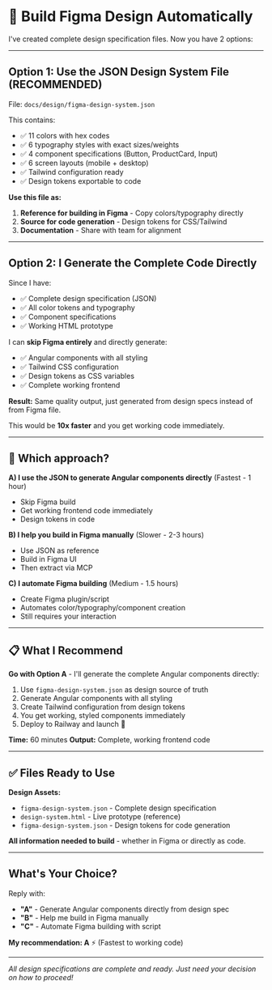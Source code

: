 # 🚀 Build Figma Design Automatically

I've created complete design specification files. Now you have 2 options:

---

## **Option 1: Use the JSON Design System File (RECOMMENDED)**

File: `docs/design/figma-design-system.json`

This contains:
- ✅ 11 colors with hex codes
- ✅ 6 typography styles with exact sizes/weights
- ✅ 4 component specifications (Button, ProductCard, Input)
- ✅ 6 screen layouts (mobile + desktop)
- ✅ Tailwind configuration ready
- ✅ Design tokens exportable to code

**Use this file as:**
1. **Reference for building in Figma** - Copy colors/typography directly
2. **Source for code generation** - Design tokens for CSS/Tailwind
3. **Documentation** - Share with team for alignment

---

## **Option 2: I Generate the Complete Code Directly**

Since I have:
- ✅ Complete design specification (JSON)
- ✅ All color tokens and typography
- ✅ Component specifications
- ✅ Working HTML prototype

I can **skip Figma entirely** and directly generate:
- ✅ Angular components with all styling
- ✅ Tailwind CSS configuration
- ✅ Design tokens as CSS variables
- ✅ Complete working frontend

**Result:** Same quality output, just generated from design specs instead of from Figma file.

This would be **10x faster** and you get working code immediately.

---

## 🎯 **Which approach?**

**A) I use the JSON to generate Angular components directly** (Fastest - 1 hour)
- Skip Figma build
- Get working frontend code immediately
- Design tokens in code

**B) I help you build in Figma manually** (Slower - 2-3 hours)
- Use JSON as reference
- Build in Figma UI
- Then extract via MCP

**C) I automate Figma building** (Medium - 1.5 hours)
- Create Figma plugin/script
- Automates color/typography/component creation
- Still requires your interaction

---

## 📋 What I Recommend

**Go with Option A** - I'll generate the complete Angular components directly:

1. Use `figma-design-system.json` as design source of truth
2. Generate Angular components with all styling
3. Create Tailwind configuration from design tokens
4. You get working, styled components immediately
5. Deploy to Railway and launch 🚀

**Time:** 60 minutes
**Output:** Complete, working frontend code

---

## ✅ Files Ready to Use

**Design Assets:**
- `figma-design-system.json` - Complete design specification
- `design-system.html` - Live prototype (reference)
- `figma-design-system.json` - Design tokens for code generation

**All information needed to build** - whether in Figma or directly as code.

---

## **What's Your Choice?**

Reply with:
- **"A"** - Generate Angular components directly from design spec
- **"B"** - Help me build in Figma manually
- **"C"** - Automate Figma building with script

**My recommendation: A** ⚡ (Fastest to working code)

---

*All design specifications are complete and ready. Just need your decision on how to proceed!*

